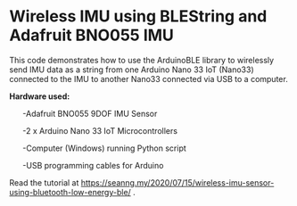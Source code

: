 # Wireless IMU using BLEString and Adafruit BNO055 IMU

This code demonstrates how to use the ArduinoBLE library to wirelessly send IMU data as a string from one Arduino Nano 33 IoT (Nano33) connected to the IMU to another Nano33 connected via USB to a computer.

<b>Hardware used:</b>

<ol>-Adafruit BNO055 9DOF IMU Sensor</ol>
<ol>-2 x Arduino Nano 33 IoT Microcontrollers</ol>
<ol>-Computer (Windows) running Python script</ol>
<ol>-USB programming cables for Arduino</ol>
 
 Read the tutorial at https://seanng.my/2020/07/15/wireless-imu-sensor-using-bluetooth-low-energy-ble/ .



